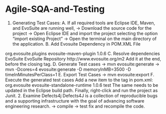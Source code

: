 # Agile-SQA-and-Testing
1. Generating Test Cases: 
A. If all required tools are Eclipse IDE, Maven, and EvoSuite are running well,
  -> Download the source code for the project
  -> Open Eclipse IDE and import the project selecting the option “import existing Project”
  -> Open the terminal on the main directory of the application.
B. Add Evosuite Dependency in POM.XML File
  <build>
  <plugins>
  <plugin>
  <groupId>org.evosuite.plugins</groupId>
  <artifactId>evosuite-maven-plugin</artifactId>
  <version>1.0.6</version>
  </plugin>
  </plugins>
  </build>
C. Resolve dependencies
  <pluginRepositories>
  <pluginRepository>
  <id>EvoSuite</id>
  <name>EvoSuite Repository</name>
  <url>http://www.evosuite.org/m2</url>
  </pluginRepository>
  </pluginRepositories>
Add it at the end, before the closing </project> tag.
D. Generate Test cases
  -> mvn evosuite:generate
  -> mvn -Dcores=4 evosuite:generate -D memoryInMB=3500 -D timeInMinutesPerClass=1
E. Export Test Cases
  -> mvn evosuite:export
F. Execute the generated test cases
Add a new item to the <dependencies> tag in pom.xml:
  <dependency>
  <groupId>org.evosuite</groupId>
  <artifactId>evosuite-standalone-runtime</artifactId>
  <version>1.0.6</version>
  <scope>test</scope>
  </dependency>
The same needs to be updated in the Eclipse build path.  Finally, right-click and run the project as Junit.
2. Examine Defects4j
Defects4J is a collection of reproducible bugs and a supporting infrastructure with the goal of advancing software engineering research.
-> compile
-> test
fix and recompile the code.
